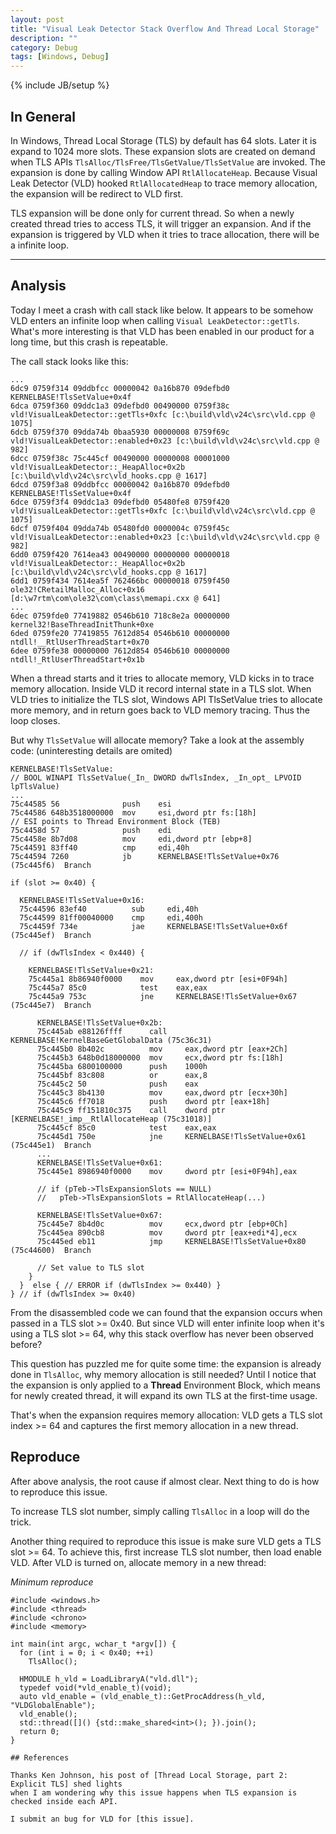 ```yaml
---
layout: post
title: "Visual Leak Detector Stack Overflow And Thread Local Storage"
description: ""
category: Debug
tags: [Windows, Debug]
---
```

{% include JB/setup %}

## In General

In Windows, Thread Local Storage (TLS) by default has 64 slots. Later it is expand
to 1024 more slots. These expansion slots are created on demand when TLS APIs
`TlsAlloc/TlsFree/TlsGetValue/TlsSetValue` are invoked. The expansion is done by
calling Window API `RtlAllocateHeap`. Because Visual Leak Detector (VLD) hooked
`RtlAllocatedHeap` to trace memory allocation, the expansion will be redirect to VLD first.

TLS expansion will be done only for current thread. So when a newly created thread
tries to access TLS, it will trigger an expansion. And if the expansion is triggered
by VLD when it tries to trace allocation, there will be a infinite loop.

---

## Analysis

Today I meet a crash with call stack like below. It appears to be somehow VLD
enters an infinite loop when calling `Visual LeakDetector::getTls`. What's more interesting is that
VLD has been enabled in our product for a long time, but this crash is repeatable.

The call stack looks like this:
```
...
6dc9 0759f314 09ddbfcc 00000042 0a16b870 09defbd0 KERNELBASE!TlsSetValue+0x4f
6dca 0759f360 09ddc1a3 09defbd0 00490000 0759f38c vld!VisualLeakDetector::getTls+0xfc [c:\build\vld\v24c\src\vld.cpp @ 1075]
6dcb 0759f370 09dda74b 0baa5930 00000008 0759f69c vld!VisualLeakDetector::enabled+0x23 [c:\build\vld\v24c\src\vld.cpp @ 982]
6dcc 0759f38c 75c445cf 00490000 00000008 00001000 vld!VisualLeakDetector::_HeapAlloc+0x2b [c:\build\vld\v24c\src\vld_hooks.cpp @ 1617]
6dcd 0759f3a8 09ddbfcc 00000042 0a16b870 09defbd0 KERNELBASE!TlsSetValue+0x4f
6dce 0759f3f4 09ddc1a3 09defbd0 05480fe8 0759f420 vld!VisualLeakDetector::getTls+0xfc [c:\build\vld\v24c\src\vld.cpp @ 1075]
6dcf 0759f404 09dda74b 05480fd0 0000004c 0759f45c vld!VisualLeakDetector::enabled+0x23 [c:\build\vld\v24c\src\vld.cpp @ 982]
6dd0 0759f420 7614ea43 00490000 00000000 00000018 vld!VisualLeakDetector::_HeapAlloc+0x2b [c:\build\vld\v24c\src\vld_hooks.cpp @ 1617]
6dd1 0759f434 7614ea5f 762466bc 00000018 0759f450 ole32!CRetailMalloc_Alloc+0x16 [d:\w7rtm\com\ole32\com\class\memapi.cxx @ 641]
...
6dec 0759fde0 77419882 0546b610 718c8e2a 00000000 kernel32!BaseThreadInitThunk+0xe
6ded 0759fe20 77419855 7612d854 0546b610 00000000 ntdll!__RtlUserThreadStart+0x70
6dee 0759fe38 00000000 7612d854 0546b610 00000000 ntdll!_RtlUserThreadStart+0x1b
```

When a thread starts and it tries to allocate memory, VLD kicks in to trace memory
allocation. Inside VLD it record internal state in a TLS slot. When VLD tries to
initialize the TLS slot, Windows API TlsSetValue tries to allocate more memory,
and in return goes back to VLD memory tracing. Thus the loop closes.

But why `TlsSetValue` will allocate memory? Take a look at the assembly code: (uninteresting details are omited)

```
KERNELBASE!TlsSetValue:
// BOOL WINAPI TlsSetValue(_In_ DWORD dwTlsIndex, _In_opt_ LPVOID lpTlsValue)
...
75c44585 56              push    esi
75c44586 648b3518000000  mov     esi,dword ptr fs:[18h]
// ESI points to Thread Environment Block (TEB)
75c4458d 57              push    edi
75c4458e 8b7d08          mov     edi,dword ptr [ebp+8]
75c44591 83ff40          cmp     edi,40h
75c44594 7260            jb      KERNELBASE!TlsSetValue+0x76 (75c445f6)  Branch

if (slot >= 0x40) {

  KERNELBASE!TlsSetValue+0x16:
  75c44596 83ef40          sub     edi,40h
  75c44599 81ff00040000    cmp     edi,400h
  75c4459f 734e            jae     KERNELBASE!TlsSetValue+0x6f (75c445ef)  Branch

  // if (dwTlsIndex < 0x440) {

    KERNELBASE!TlsSetValue+0x21:
    75c445a1 8b86940f0000    mov     eax,dword ptr [esi+0F94h]
    75c445a7 85c0            test    eax,eax
    75c445a9 753c            jne     KERNELBASE!TlsSetValue+0x67 (75c445e7)  Branch

      KERNELBASE!TlsSetValue+0x2b:
      75c445ab e88126ffff      call    KERNELBASE!KernelBaseGetGlobalData (75c36c31)
      75c445b0 8b402c          mov     eax,dword ptr [eax+2Ch]
      75c445b3 648b0d18000000  mov     ecx,dword ptr fs:[18h]
      75c445ba 6800100000      push    1000h
      75c445bf 83c808          or      eax,8
      75c445c2 50              push    eax
      75c445c3 8b4130          mov     eax,dword ptr [ecx+30h]
      75c445c6 ff7018          push    dword ptr [eax+18h]
      75c445c9 ff151810c375    call    dword ptr [KERNELBASE!_imp__RtlAllocateHeap (75c31018)]
      75c445cf 85c0            test    eax,eax
      75c445d1 750e            jne     KERNELBASE!TlsSetValue+0x61 (75c445e1)  Branch
      ...
      KERNELBASE!TlsSetValue+0x61:
      75c445e1 8986940f0000    mov     dword ptr [esi+0F94h],eax

      // if (pTeb->TlsExpansionSlots == NULL)
      //   pTeb->TlsExpansionSlots = RtlAllocateHeap(...)

      KERNELBASE!TlsSetValue+0x67:
      75c445e7 8b4d0c          mov     ecx,dword ptr [ebp+0Ch]
      75c445ea 890cb8          mov     dword ptr [eax+edi*4],ecx
      75c445ed eb11            jmp     KERNELBASE!TlsSetValue+0x80 (75c44600)  Branch

      // Set value to TLS slot
    }
  }  else { // ERROR if (dwTlsIndex >= 0x440) }
} // if (dwTlsIndex >= 0x40)
```

From the disassembled code we can found that the expansion occurs when passed in
a TLS slot >= 0x40. But since VLD will enter infinite loop when it's using a TLS
slot >= 64, why this stack overflow has never been observed before?

This question has puzzled me for quite some time: the expansion is already done
in `TlsAlloc`, why memory allocation is still needed? Until I notice that the expansion
is only applied to a **Thread** Environment Block, which means for newly created
thread, it will expand its own TLS at the first-time usage.

That's when the expansion requires memory allocation: VLD gets a TLS slot index >= 64
and captures the first memory allocation in a new thread.

## Reproduce

After above analysis, the root cause if almost clear. Next thing to do is how to
reproduce this issue.

To increase TLS slot number, simply calling `TlsAlloc` in a loop will do the trick.

Another thing required to reproduce this issue is make sure VLD gets a TLS slot >= 64.
To achieve this, first increase TLS slot number, then load enable VLD. After VLD is
turned on, allocate memory in a new thread:

_Minimum reproduce_

```
#include <windows.h>
#include <thread>
#include <chrono>
#include <memory>

int main(int argc, wchar_t *argv[]) {
  for (int i = 0; i < 0x40; ++i)
    TlsAlloc();

  HMODULE h_vld = LoadLibraryA("vld.dll");
  typedef void(*vld_enable_t)(void);
  auto vld_enable = (vld_enable_t)::GetProcAddress(h_vld, "VLDGlobalEnable");
  vld_enable();
  std::thread([]() {std::make_shared<int>(); }).join();
  return 0;
}

## References

Thanks Ken Johnson, his post of [Thread Local Storage, part 2: Explicit TLS] shed lights
when I am wondering why this issue happens when TLS expansion is checked inside each API.

I submit an bug for VLD for [this issue].

```

[TLS on MSDN]: https://msdn.microsoft.com/en-us/library/ms686749.aspx
[Thread Local Storage, part 2: Explicit TLS]: http://www.nynaeve.net/?p=181
[this issue]: https://vld.codeplex.com/workitem/10590

